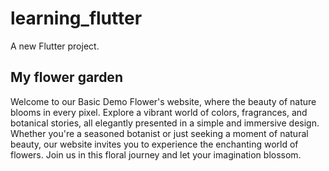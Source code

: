 # learning_flutter

A new Flutter project.

## My flower garden

Welcome to our Basic Demo Flower's website, where the beauty of nature blooms in every pixel. Explore a vibrant world of colors, fragrances, and botanical stories, all elegantly presented in a simple and immersive design. Whether you're a seasoned botanist or just seeking a moment of natural beauty, our website invites you to experience the enchanting world of flowers. Join us in this floral journey and let your imagination blossom.
